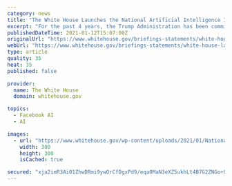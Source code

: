 ```yaml
---
category: news
title: "The White House Launches the National Artificial Intelligence Initiative Office"
excerpt: "For the past 4 years, the Trump Administration has been committed to strengthening American leadership in artificial intelligence (AI). After recognizing t"
publishedDateTime: 2021-01-12T15:07:00Z
originalUrl: "https://www.whitehouse.gov/briefings-statements/white-house-launches-national-artificial-intelligence-initiative-office/"
webUrl: "https://www.whitehouse.gov/briefings-statements/white-house-launches-national-artificial-intelligence-initiative-office/"
type: article
quality: 35
heat: 35
published: false

provider:
  name: The White House
  domain: whitehouse.gov

topics:
  - Facebook AI
  - AI

images:
  - url: "https://www.whitehouse.gov/wp-content/uploads/2021/01/National-AI-Office-Seal_300ppi-1-300x300.png"
    width: 300
    height: 300
    isCached: true

secured: "xja2imR3Ai01ZhwDRmi9ywOrCfDgxPd9/eqa0MaN3eXZ5ukhLt4B7G2ZNGo+0+LCM9ePxC/jM3fCXWb2/sJn90bsUHdy9e4ZrfjCSBc13E6idiZPFLvxeqdododxRx6udyw10gT+ZVRkzGCsUh9HXLo87sWlA5Wucl9K022OrupeFxUPYr1ybGJ4dyVpVHgAr69xCCkM22J8x00A/yCDTktvTkt3BMuvvAHiHo7RCzYFyKQ6Ri02/eM7ewCZHCyQ9lss6aAgTA9QDXjO7GIHMhXmtSWuVVLvbVgvt6Z3KFPINwPZVvTKBLwkGnI+KNx0g5Gr1Y5GJKBJyx9aUyJYP4W+KVo3bUi58AYnNT5GbX0=;9UdVxKzVRkMW5cmga8FPLA=="
---
```


